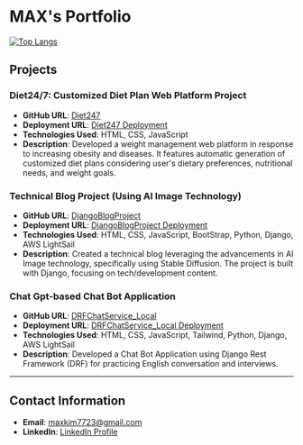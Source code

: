 # MAX's Portfolio
[![Top Langs](https://github-readme-stats.vercel.app/api/top-langs/?username=maxkim77)](https://github.com/anuraghazra/github-readme-stats)

## Projects

### Diet24/7: Customized Diet Plan Web Platform Project
- **GitHub URL**: [Diet247](https://github.com/maxkim77/Diet247)
- **Deployment URL**: [Diet247 Deployment](https://maxkim77.github.io/Diet247/)
- **Technologies Used**: HTML, CSS, JavaScript
- **Description**: Developed a weight management web platform in response to increasing obesity and diseases. It features automatic generation of customized diet plans considering user's dietary preferences, nutritional needs, and weight goals.

### Technical Blog Project (Using AI Image Technology)
- **GitHub URL**: [DjangoBlogProject](https://github.com/maxkim77/DjangoBlogProject)
- **Deployment URL**: [DjangoBlogProject Deployment](https://maxkim77.github.io/DjangoBlogProject/)
- **Technologies Used**: HTML, CSS, JavaScript, BootStrap, Python, Django, AWS LightSail
- **Description**: Created a technical blog leveraging the advancements in AI Image technology, specifically using Stable Diffusion. The project is built with Django, focusing on tech/development content.

### Chat Gpt-based Chat Bot Application
- **GitHub URL**: [DRFChatService_Local](https://github.com/maxkim77/DRFChatService_Local)
- **Deployment URL**: [DRFChatService_Local Deployment](https://dev.maxworld7070.net/)
- **Technologies Used**: HTML, CSS, JavaScript, Tailwind, Python, Django, AWS LightSail
- **Description**: Developed a Chat Bot Application using Django Rest Framework (DRF) for practicing English conversation and interviews.

---

## Contact Information
- **Email**: [maxkim7723@gmail.com](mailto:maxkim7723@gmail.com)
- **LinkedIn**: [LinkedIn Profile](https://www.linkedin.com/in/kjw77/)
